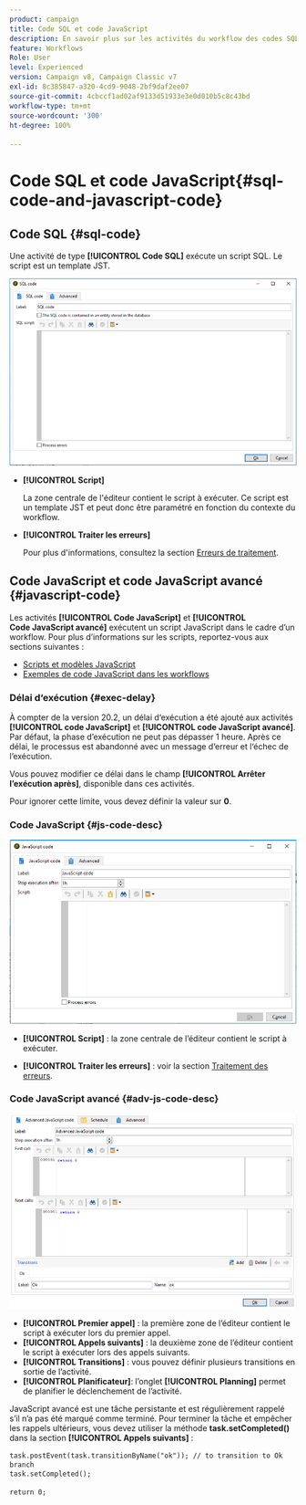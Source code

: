 ```yaml
---
product: campaign
title: Code SQL et code JavaScript
description: En savoir plus sur les activités du workflow des codes SQL et JavaScript
feature: Workflows
Role: User
level: Experienced
version: Campaign v8, Campaign Classic v7
exl-id: 8c385847-a320-4cd9-9048-2bf9daf2ee07
source-git-commit: 4cbccf1ad02af9133d51933e3e0d010b5c8c43bd
workflow-type: tm+mt
source-wordcount: '300'
ht-degree: 100%

---
```


# Code SQL et code JavaScript{#sql-code-and-javascript-code}



## Code SQL {#sql-code}

Une activité de type **[!UICONTROL Code SQL]** exécute un script SQL. Le script est un template JST.

![](assets/sql_code.png)

* **[!UICONTROL Script]**

  La zone centrale de l&#39;éditeur contient le script à exécuter. Ce script est un template JST et peut donc être paramétré en fonction du contexte du workflow.

* **[!UICONTROL Traiter les erreurs]**

  Pour plus d&#39;informations, consultez la section [Erreurs de traitement](monitor-workflow-execution.md#processing-errors).

## Code JavaScript et code JavaScript avancé {#javascript-code}

Les activités **[!UICONTROL Code JavaScript]** et **[!UICONTROL Code JavaScript avancé]** exécutent un script JavaScript dans le cadre d’un workflow. Pour plus d’informations sur les scripts, reportez-vous aux sections suivantes :

* [Scripts et modèles JavaScript](javascript-scripts-and-templates.md)
* [Exemples de code JavaScript dans les workflows](javascript-in-workflows.md)

### Délai d‘exécution {#exec-delay}

À compter de la version 20.2, un délai d‘exécution a été ajouté aux activités **[!UICONTROL code JavaScript]** et **[!UICONTROL code JavaScript avancé]**. Par défaut, la phase d’exécution ne peut pas dépasser 1 heure. Après ce délai, le processus est abandonné avec un message d‘erreur et l‘échec de l’exécution.

Vous pouvez modifier ce délai dans le champ **[!UICONTROL Arrêter l’exécution après]**, disponible dans ces activités.

Pour ignorer cette limite, vous devez définir la valeur sur **0**.

### Code JavaScript {#js-code-desc}

![](assets/javascript_code.png)

* **[!UICONTROL Script]** : la zone centrale de l’éditeur contient le script à exécuter.

* **[!UICONTROL Traiter les erreurs]** : voir la section [Traitement des erreurs](monitor-workflow-execution.md#processing-errors).

### Code JavaScript avancé {#adv-js-code-desc}

![](assets/advanced_javascript_code.png)

* **[!UICONTROL Premier appel]** : la première zone de l’éditeur contient le script à exécuter lors du premier appel.
* **[!UICONTROL Appels suivants]** : la deuxième zone de l’éditeur contient le script à exécuter lors des appels suivants.
* **[!UICONTROL Transitions]** : vous pouvez définir plusieurs transitions en sortie de l’activité.
* **[!UICONTROL Planificateur]**: l’onglet **[!UICONTROL Planning]** permet de planifier le déclenchement de l’activité.

JavaScript avancé est une tâche persistante et est régulièrement rappelé s’il n’a pas été marqué comme terminé. Pour terminer la tâche et empêcher les rappels ultérieurs, vous devez utiliser la méthode **task.setCompleted()** dans la section **[!UICONTROL Appels suivants]** :

```
task.postEvent(task.transitionByName("ok")); // to transition to Ok branch
task.setCompleted();

return 0;
```
